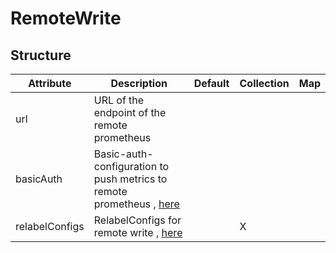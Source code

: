 # RemoteWrite 
 

## Structure 
 

| Attribute      | Description                                                                                    | Default | Collection | Map  |
| -------------- | ---------------------------------------------------------------------------------------------- | ------- | ---------- | ---  |
| url            | URL of the endpoint of the remote prometheus                                                   |         |            |      |
| basicAuth      | Basic-auth-configuration to push metrics to remote prometheus , [here](BasicAuth/BasicAuth.md) |         |            |      |
| relabelConfigs | RelabelConfigs for remote write , [here](RelabelConfig/RelabelConfig.md)                       |         | X          |      |